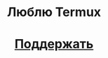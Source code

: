 <h1 align="center">Люблю Termux</h1>



<h1 align="center">
  
[Поддержать](https://yoomoney.ru/to/4100117367004233/0)

